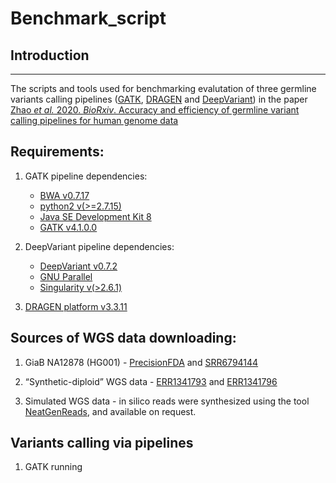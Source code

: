 # Benchmark_script

## Introduction
------------
The scripts and tools used for benchmarking evalutation of three germline variants calling pipelines ([GATK](https://gatk.broadinstitute.org/hc/en-us), [DRAGEN](https://www.illumina.com/products/by-type/informatics-products/dragen-bio-it-platform.html) and [DeepVariant](https://github.com/google/deepvariant)) in the paper [Zhao *et al.* 2020. *BioRxiv*. Accuracy and efficiency of germline variant calling pipelines for human genome data](https://www.biorxiv.org/content/10.1101/2020.03.27.011767v1)

## Requirements:
  
1. GATK pipeline dependencies:
 
   * [BWA v0.7.17](https://github.com/lh3/bwa)
   * [python2 v(>=2.7.15)](https://www.python.org/downloads/)
   * [Java SE Development Kit 8](https://www.oracle.com/java/technologies/javase/javase-jdk8-downloads.html)
   * [GATK v4.1.0.0](https://gatk.broadinstitute.org/hc/en-us)

2. DeepVariant pipeline dependencies:

   * [DeepVariant v0.7.2](https://github.com/google/deepvariant)
   * [GNU Parallel](https://www.gnu.org/software/parallel/)
   * [Singularity v(>2.6.1)](https://github.com/hpcng/singularity)
   
3. [DRAGEN platform v3.3.11](https://emea.support.illumina.com/sequencing/sequencing_software/dragen-bio-it-platform/downloads.html) 

## Sources of WGS data downloading:

1. GiaB NA12878 (HG001) - [PrecisionFDA](https://precision.fda.gov/challenges/truth) and [SRR6794144](https://trace.ncbi.nlm.nih.gov/Traces/sra/?run=SRR6794144)

2. “Synthetic-diploid” WGS data - [ERR1341793](https://www.ebi.ac.uk/ena/browser/view/ERR1341793) and [ERR1341796](https://www.ebi.ac.uk/ena/browser/view/ERR1341796)

3. Simulated WGS data - in silico reads were synthesized using the tool [NeatGenReads](https://github.com/zstephens/neat-genreads), and available on request.

## Variants calling via pipelines

1. GATK running


